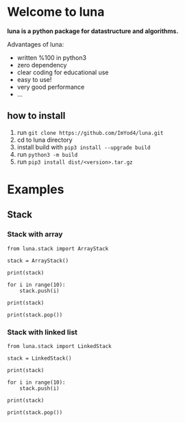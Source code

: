 # Welcome to luna

**luna is a python package for datastructure and algorithms.**

Advantages of luna:
- written %100 in python3
- zero dependency
- clear coding for educational use
- easy to use!
- very good performance
- ...

## how to install

1. run `git clone https://github.com/ImYod4/luna.git`
2. cd to luna directory
3. install build with `pip3 install --upgrade build`
4. run `python3 -m build`
5. run `pip3 install dist/<version>.tar.gz`

# Examples
## Stack
### Stack with array
```
from luna.stack import ArrayStack

stack = ArrayStack()

print(stack)

for i in range(10):
	stack.push(i)

print(stack)

print(stack.pop())
```
### Stack with linked list
```
from luna.stack import LinkedStack

stack = LinkedStack()

print(stack)

for i in range(10):
	stack.push(i)

print(stack)

print(stack.pop())
```
